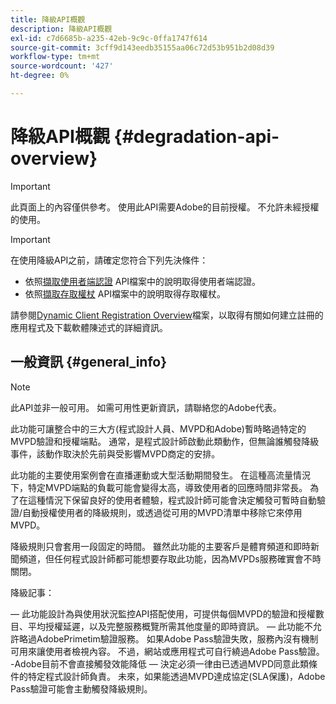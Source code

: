 ```yaml
---
title: 降級API概觀
description: 降級API概觀
exl-id: c7d6685b-a235-42eb-9c9c-0ffa1747f614
source-git-commit: 3cff9d143eedb35155aa06c72d53b951b2d08d39
workflow-type: tm+mt
source-wordcount: '427'
ht-degree: 0%

---
```



# 降級API概觀 {#degradation-api-overview}

>[!IMPORTANT]
>
> 此頁面上的內容僅供參考。 使用此API需要Adobe的目前授權。 不允許未經授權的使用。

>[!IMPORTANT]
>
> 在使用降級API之前，請確定您符合下列先決條件：
>
> * 依照[擷取使用者端認證](./dcr-api/apis/dynamic-client-registration-apis-retrieve-client-credentials.md) API檔案中的說明取得使用者端認證。
> * 依照[擷取存取權杖](./dcr-api/apis/dynamic-client-registration-apis-retrieve-access-token.md) API檔案中的說明取得存取權杖。
>
> 請參閱[Dynamic Client Registration Overview](./dcr-api/dynamic-client-registration-overview.md)檔案，以取得有關如何建立註冊的應用程式及下載軟體陳述式的詳細資訊。

## 一般資訊 {#general_info}

>[!NOTE]
>
>此API並非一般可用。 如需可用性更新資訊，請聯絡您的Adobe代表。

此功能可讓整合中的三大方(程式設計人員、MVPD和Adobe)暫時略過特定的MVPD驗證和授權端點。 通常，是程式設計師啟動此類動作，但無論誰觸發降級事件，該動作取決於先前與受影響MVPD商定的安排。

此功能的主要使用案例會在直播運動或大型活動期間發生。 在這種高流量情況下，特定MVPD端點的負載可能會變得太高，導致使用者的回應時間非常長。 為了在這種情況下保留良好的使用者體驗，程式設計師可能會決定觸發可暫時自動驗證/自動授權使用者的降級規則，或透過從可用的MVPD清單中移除它來停用MVPD。

降級規則只會套用一段固定的時間。 雖然此功能的主要客戶是體育頻道和即時新聞頻道，但任何程式設計師都可能想要存取此功能，因為MVPDs服務確實會不時關閉。

降級記事：

 — 此功能設計為與使用狀況監控API搭配使用，可提供每個MVPD的驗證和授權數目、平均授權延遲，以及完整服務概覽所需其他度量的即時資訊。
 — 此功能不允許略過AdobePrimetim驗證服務。 如果Adobe Pass驗證失敗，服務內沒有機制可用來讓使用者檢視內容。 不過，網站或應用程式可自行繞過Adobe Pass驗證。
-Adobe目前不會直接觸發效能降低 — 決定必須一律由已透過MVPD同意此類條件的特定程式設計師負責。 未來，如果能透過MVPD達成協定(SLA保護)，Adobe Pass驗證可能會主動觸發降級規則。

<!--
## Related Information {#related}

- [ESM API](/help/authentication/entitlement-service-monitoring-api.md)
- [Server-side Metrics](/help/authentication/understanding-serverside-metrics.md)
-->
